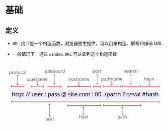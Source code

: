 # 基础

## 定义

+ `URL` 接口是一个构造函数，浏览器原生提供，可以用来构造、解析和编码 URL

+ 一般情况下，通过 `window.URL` 可以拿到这个构造函数

![URL组成部分](image/URL组成部分.png)
